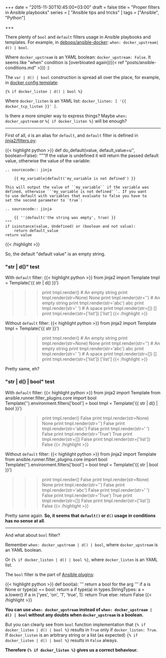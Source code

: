 +++
date = "2015-11-30T10:45:00+03:00"
draft = false
title = "Proper filters in Ansible playbooks"
series = [ "Ansible tips and tricks" ]
tags = ["Ansible", "Python"]

+++

There plenty of ```bool``` and ```default``` filters usage in Ansible playbooks and templates. For example, in [debops/ansible-docker](https://github.com/debops/ansible-docker/blob/master/tasks/main.yml): ```when: docker_upstream| d() | bool```.

Where ```docker_upstream``` is an YAML boolean: ```docker_upstream: False```. It seems like "when" condition is [overbloated again]({{< ref "posts/ansible-conditions.md" >}}) :)  

The ```var | d() | bool``` construction is spread all over the place, for example, in [docker config template](https://github.com/debops/ansible-docker/blob/master/templates/etc/default/docker.j2):
 
```
{% if docker_listen | d() | bool %}
```

Where ```docker_listen``` is an YAML list: ```docker_listen: [ '{{ docker_tcp_listen }}' ]```.

Is there a more simpler way to express things? Maybe ```when: docker_upstream``` or ```%{ if docker_listen %}``` will be enough?

---

First of all, ```d``` is an alias for ```default```, and ```default``` filter is defined in [jinja2/filters.py](https://github.com/mitsuhiko/jinja2/blob/master/jinja2/filters.py):

{{< highlight python >}}
def do_default(value, default_value=u'', boolean=False):
    """If the value is undefined it will return the passed default value,
    otherwise the value of the variable:

    .. sourcecode:: jinja

        {{ my_variable|default('my_variable is not defined') }}

    This will output the value of ``my_variable`` if the variable was
    defined, otherwise ``'my_variable is not defined'``. If you want
    to use default with variables that evaluate to false you have to
    set the second parameter to `true`:

    .. sourcecode:: jinja

        {{ ''|default('the string was empty', true) }}
    """
    if isinstance(value, Undefined) or (boolean and not value):
        return default_value
    return value
{{< /highlight >}}

So, the default "default value" is an empty string.

### "str | d()" test

With ```default``` filter:
{{< highlight python >}}
from jinja2 import Template
tmpl = Template('{{ str | d() }}')
>>> print tmpl.render()
                                  # An empty string
>>> print tmpl.render(str=None)
None
>>> print tmpl.render(str='')
                                  # An empty string
>>> print tmpl.render(str='abc')
abc
>>> print tmpl.render(str=' ')
                                  # A space
>>> print tmpl.render(str=[])
[]
>>> print tmpl.render(str=['list'])
['list']
{{< /highlight >}}

Without ```default``` filter:
{{< highlight python >}}
from jinja2 import Template
tmpl = Template('{{ str }}')
>>> print tmpl.render()
                                  # An empty string
>>> print tmpl.render(str=None)
None
>>> print tmpl.render(str='')
                                  # An empty string
>>> print tmpl.render(str='abc')
abc
>>> print tmpl.render(str=' ')
                                  # A space
>>> print tmpl.render(str=[])
[]
>>> print tmpl.render(str=['list'])
['list']
{{< /highlight >}}

Pretty same, eh?

### "str | d() | bool" test

With ```default``` filter:
{{< highlight python >}}
from jinja2 import Template
from ansible.runner.filter_plugins.core import bool
Template('').environment.filters['bool'] = bool
tmpl = Template('{{ str | d() | bool }}')
>>> print tmpl.render()
False
>>> print tmpl.render(str=None)
None
>>> print tmpl.render(str='')
False
>>> print tmpl.render(str='abc')
False
>>> print tmpl.render(str=' ')
False
>>> print tmpl.render(str='True')
True
>>> print tmpl.render(str=[])
False
>>> print tmpl.render(str=['list'])
False
{{< /highlight >}}

Without ```default``` filter:
{{< highlight python >}}
from jinja2 import Template
from ansible.runner.filter_plugins.core import bool
Template('').environment.filters['bool'] = bool
tmpl = Template('{{ str | bool }}')
>>> print tmpl.render()
False
>>> print tmpl.render(str=None)
None
>>> print tmpl.render(str='')
False
>>> print tmpl.render(str='abc')
False
>>> print tmpl.render(str=' ')
False
>>> print tmpl.render(str='True')
True
>>> print tmpl.render(str=[])
False
>>> print tmpl.render(str=['list'])
False
{{< /highlight >}}

Pretty same again. **So, it seems that ```default()``` or ```d()``` usage in conditions has no sense at all**.

---

And what about ```bool``` filter?

Remember ```when: docker_upstream | d() | bool```, where ```docker_upstream``` is an YAML boolean.

Or ```{% if docker_listen | d() | bool %}```, where ```docker_listen``` is an YAML list.

The ```bool``` filter is the part of [Ansible plugins](https://github.com/ansible/ansible/blob/devel/lib/ansible/plugins/filter/core.py):

{{< highlight python >}}
def bool(a):
    ''' return a bool for the arg '''
    if a is None or type(a) == bool:
        return a
    if type(a) in types.StringTypes:
        a = a.lower()
    if a in ['yes', 'on', '1', 'true', 1]:
        return True
    else:
        return False
{{< /highlight >}}

**You can use ```when: docker_upstream``` instead of ```when: docker_upstream | d() | bool``` without any doubts when ```docker_upstream``` is a boolean.**

But you can clearly see from ```bool``` function implementation that ```{% if docker_listen | d() | bool %}``` results in ```True``` only if ```docker_listen: True```. If ```docker_listen``` is an arbitrary string or a list (as expected) ```{% if docker_listen | d() | bool %}``` results in ```False``` always.
 
**Therefore ```{% if docker_listen %}``` gives us a correct behaviour.**
